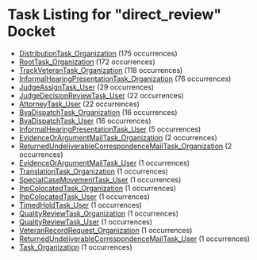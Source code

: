# Task Listing for "direct_review" Docket

   * [DistributionTask_Organization](DistributionTask_Organization.md) (175 occurrences)
   * [RootTask_Organization](RootTask_Organization.md) (172 occurrences)
   * [TrackVeteranTask_Organization](TrackVeteranTask_Organization.md) (118 occurrences)
   * [InformalHearingPresentationTask_Organization](InformalHearingPresentationTask_Organization.md) (76 occurrences)
   * [JudgeAssignTask_User](JudgeAssignTask_User.md) (29 occurrences)
   * [JudgeDecisionReviewTask_User](JudgeDecisionReviewTask_User.md) (22 occurrences)
   * [AttorneyTask_User](AttorneyTask_User.md) (22 occurrences)
   * [BvaDispatchTask_Organization](BvaDispatchTask_Organization.md) (16 occurrences)
   * [BvaDispatchTask_User](BvaDispatchTask_User.md) (16 occurrences)
   * [InformalHearingPresentationTask_User](InformalHearingPresentationTask_User.md) (5 occurrences)
   * [EvidenceOrArgumentMailTask_Organization](EvidenceOrArgumentMailTask_Organization.md) (2 occurrences)
   * [ReturnedUndeliverableCorrespondenceMailTask_Organization](ReturnedUndeliverableCorrespondenceMailTask_Organization.md) (2 occurrences)
   * [EvidenceOrArgumentMailTask_User](EvidenceOrArgumentMailTask_User.md) (1 occurrences)
   * [TranslationTask_Organization](TranslationTask_Organization.md) (1 occurrences)
   * [SpecialCaseMovementTask_User](SpecialCaseMovementTask_User.md) (1 occurrences)
   * [IhpColocatedTask_Organization](IhpColocatedTask_Organization.md) (1 occurrences)
   * [IhpColocatedTask_User](IhpColocatedTask_User.md) (1 occurrences)
   * [TimedHoldTask_User](TimedHoldTask_User.md) (1 occurrences)
   * [QualityReviewTask_Organization](QualityReviewTask_Organization.md) (1 occurrences)
   * [QualityReviewTask_User](QualityReviewTask_User.md) (1 occurrences)
   * [VeteranRecordRequest_Organization](VeteranRecordRequest_Organization.md) (1 occurrences)
   * [ReturnedUndeliverableCorrespondenceMailTask_User](ReturnedUndeliverableCorrespondenceMailTask_User.md) (1 occurrences)
   * [Task_Organization](Task_Organization.md) (1 occurrences)

